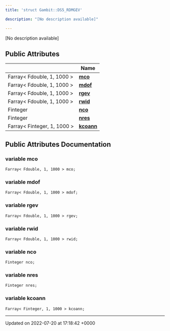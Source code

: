 ```yaml
---
title: 'struct Gambit::DS5_RDMGEV'

description: "[No description available]"

---
```









[No description available]

## Public Attributes

|                | Name           |
| -------------- | -------------- |
| Farray< Fdouble, 1, 1000 > | **[mco](/documentation/code/classes/structgambit_1_1ds5__rdmgev/#variable-mco)**  |
| Farray< Fdouble, 1, 1000 > | **[mdof](/documentation/code/classes/structgambit_1_1ds5__rdmgev/#variable-mdof)**  |
| Farray< Fdouble, 1, 1000 > | **[rgev](/documentation/code/classes/structgambit_1_1ds5__rdmgev/#variable-rgev)**  |
| Farray< Fdouble, 1, 1000 > | **[rwid](/documentation/code/classes/structgambit_1_1ds5__rdmgev/#variable-rwid)**  |
| Finteger | **[nco](/documentation/code/classes/structgambit_1_1ds5__rdmgev/#variable-nco)**  |
| Finteger | **[nres](/documentation/code/classes/structgambit_1_1ds5__rdmgev/#variable-nres)**  |
| Farray< Finteger, 1, 1000 > | **[kcoann](/documentation/code/classes/structgambit_1_1ds5__rdmgev/#variable-kcoann)**  |

## Public Attributes Documentation

### variable mco

```
Farray< Fdouble, 1, 1000 > mco;
```


### variable mdof

```
Farray< Fdouble, 1, 1000 > mdof;
```


### variable rgev

```
Farray< Fdouble, 1, 1000 > rgev;
```


### variable rwid

```
Farray< Fdouble, 1, 1000 > rwid;
```


### variable nco

```
Finteger nco;
```


### variable nres

```
Finteger nres;
```


### variable kcoann

```
Farray< Finteger, 1, 1000 > kcoann;
```


-------------------------------

Updated on 2022-07-20 at 17:18:42 +0000